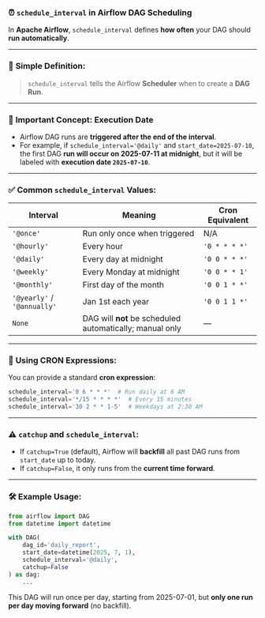 ### ⏰ `schedule_interval` in Airflow DAG Scheduling

In **Apache Airflow**, `schedule_interval` defines **how often** your DAG should **run automatically**.

---

### 🧠 **Simple Definition:**

> `schedule_interval` tells the Airflow **Scheduler** when to create a **DAG Run**.

---

### 📅 **Important Concept: Execution Date**

* Airflow DAG runs are **triggered after the end of the interval**.
* For example, if `schedule_interval='@daily'` and `start_date=2025-07-10`, the first DAG **run will occur on 2025-07-11 at midnight**, but it will be labeled with **execution date `2025-07-10`**.

---

### ✅ **Common `schedule_interval` Values:**

| Interval                    | Meaning                                                  | Cron Equivalent |
| --------------------------- | -------------------------------------------------------- | --------------- |
| `'@once'`                   | Run only once when triggered                             | N/A             |
| `'@hourly'`                 | Every hour                                               | `'0 * * * *'`   |
| `'@daily'`                  | Every day at midnight                                    | `'0 0 * * *'`   |
| `'@weekly'`                 | Every Monday at midnight                                 | `'0 0 * * 1'`   |
| `'@monthly'`                | First day of the month                                   | `'0 0 1 * *'`   |
| `'@yearly'` / `'@annually'` | Jan 1st each year                                        | `'0 0 1 1 *'`   |
| `None`                      | DAG will **not** be scheduled automatically; manual only | —               |

---

### 🧩 **Using CRON Expressions:**

You can provide a standard **cron expression**:

```python
schedule_interval='0 6 * * *'  # Run daily at 6 AM
schedule_interval='*/15 * * * *'  # Every 15 minutes
schedule_interval='30 2 * * 1-5'  # Weekdays at 2:30 AM
```

---

### ⚠️ **`catchup` and `schedule_interval`:**

* If `catchup=True` (default), Airflow will **backfill** all past DAG runs from `start_date` up to today.
* If `catchup=False`, it only runs from the **current time forward**.

---

### 🛠️ **Example Usage:**

```python
from airflow import DAG
from datetime import datetime

with DAG(
    dag_id='daily_report',
    start_date=datetime(2025, 7, 1),
    schedule_interval='@daily',
    catchup=False
) as dag:
    ...
```

This DAG will run once per day, starting from 2025-07-01, but **only one run per day moving forward** (no backfill).

